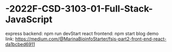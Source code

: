 # -2022F-CSD-3103-01-Full-Stack-JavaScript
express backend: npm run devStart
react frontend: npm start
blog demo link: https://medium.com/@MarinaBioinfoStarter/fsjs-part2-front-end-react-da1bcbed6911
